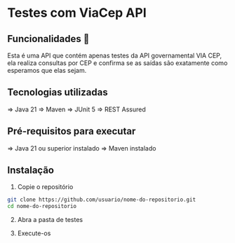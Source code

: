 # Testes com ViaCep API

## Funcionalidades 🚀
Esta é uma API que contém apenas testes da API governamental VIA CEP, ela realiza consultas por CEP e confirma se as saídas são exatamente como esperamos que elas sejam.

## Tecnologias utilizadas
=> Java 21
=> Maven
=> JUnit 5
=> REST Assured

## Pré-requisitos para executar
=> Java 21 ou superior instalado
=> Maven instalado

## Instalação
1. Copie o repositório
```bash
git clone https://github.com/usuario/nome-do-repositorio.git
cd nome-do-repositorio
```

2. Abra a pasta de testes

3.  Execute-os
